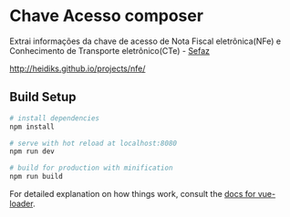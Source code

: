 # Chave Acesso composer
Extrai informações da chave de acesso de Nota Fiscal eletrônica(NFe) e Conhecimento de Transporte eletrônico(CTe) - [Sefaz](http://www.nfe.fazenda.gov.br)

http://heidiks.github.io/projects/nfe/

## Build Setup

``` bash
# install dependencies
npm install

# serve with hot reload at localhost:8080
npm run dev

# build for production with minification
npm run build
```

For detailed explanation on how things work, consult the [docs for vue-loader](http://vuejs.github.io/vue-loader).
